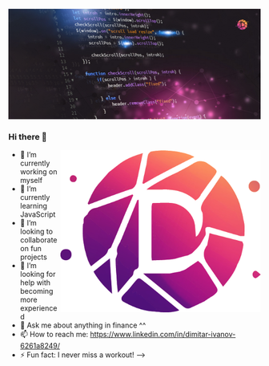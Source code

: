 ![devDimitarMainBanner](https://raw.githubusercontent.com/devdimitar/devdimitar/main/JavaScript-Code-Wallpaper.png)

### Hi there 👋

<img align="right" alt="devDimitar" width="400" src="https://raw.githubusercontent.com/devdimitar/devdimitar/main/LOGO-D9.png">

- 🔭 I’m currently working on myself
- 🌱 I’m currently learning JavaScript
- 👯 I’m looking to collaborate on fun projects
- 🤔 I’m looking for help with becoming more experienced
- 💬 Ask me about anything in finance ^^
- 📫 How to reach me: https://www.linkedin.com/in/dimitar-ivanov-6261a8249/
- ⚡ Fun fact: I never miss a workout!
-->
